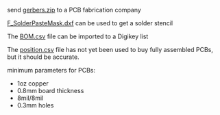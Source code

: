 send [gerbers.zip](/PCB_production/gerbers.zip) to a PCB fabrication company

[F_SolderPasteMask.dxf](/PCB_production/F_SolderPasteMask.dxf) can be used to get a solder stencil

The [BOM.csv](/PCB_production/BOM.csv) file can be imported to a Digikey list

The [position.csv](/PCB_production/position.csv) file has not yet been used to buy fully assembled PCBs, but it should be accurate.

minimum parameters for PCBs:
* 1oz copper
* 0.8mm board thickness
* 8mil/8mil
* 0.3mm holes

